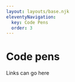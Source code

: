 ```yaml
---
layout: layouts/base.njk
eleventyNavigation:
  key: Code Pens
  order: 3
---
```

# Code pens

Links can go here

